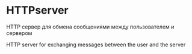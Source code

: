 # HTTPserver


HTTP сервер для обмена сообщениями между пользователем и сервером


HTTP server for exchanging messages between the user and the server

